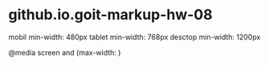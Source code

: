# github.io.goit-markup-hw-08

mobil min-width: 480px
tablet min-width: 768px
desctop min-width: 1200px

@media screen and (max-width: )
